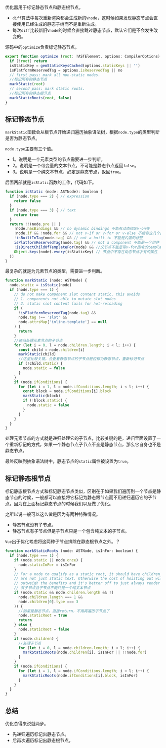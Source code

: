 优化器用于标记静态节点和静态根节点。

- `diff`算法中每次重新渲染都会生成新的`Vnode`，这时候如果发现静态节点会直接使用已经生成的静态子树而不是重新生成。
- 每次`diff`比较新旧`Vnode`的时候会直接跳过静态节点，默认它们是不会发生改变的。

源码中的`optimize`负责标记静态节点。

```javascript
export function optimize (root: ?ASTElement, options: CompilerOptions) {
  if (!root) return
  isStaticKey = genStaticKeysCached(options.staticKeys || '')
  isPlatformReservedTag = options.isReservedTag || no
  // first pass: mark all non-static nodes.
  //标记所有的静态节点
  markStatic(root)
  // second pass: mark static roots.
  //标记所有的静态根节点
  markStaticRoots(root, false)
}
```

## 标记静态节点

`markStatic`函数会从根节点开始递归遍历抽象语法树，根据`node.type`的类型判断是否为静态节点。

`node.type`主要有三个值。

- 1。说明是一个元素类型的节点需要进一步判断。
- 2。说明是一个带变量的文本节点，不可能是静态节点返回`false`。
- 3。说明是一个纯文本节点，必定是静态节点，返回`true`。

后面两部就是`isStatic`函数的工作，代码如下。

```javascript
function isStatic (node: ASTNode): boolean {
  if (node.type === 2) { // expression
    return false
  }
  if (node.type === 3) { // text
    return true
  }
  return !!(node.pre || (
    !node.hasBindings && // no dynamic bindings 不能有动态绑定v-on等
    !node.if && !node.for && // not v-if or v-for or v-else 不能有这几个指令
    !isBuiltInTag(node.tag) && // not a built-in 不能是内置的标签
    isPlatformReservedTag(node.tag) && // not a component 不能是一个组件
    !isDirectChildOfTemplateFor(node) && //父节点不能是带v-for指令的template
    Object.keys(node).every(isStaticKey) // 节点中不存在动态节点才有的属性
  ))
}
```

最复杂的就是为元素节点的类型，需要进一步判断。

```javascript
function markStatic (node: ASTNode) {
  node.static = isStatic(node)
  if (node.type === 1) {
    // do not make component slot content static. this avoids
    // 1. components not able to mutate slot nodes
    // 2. static slot content fails for hot-reloading
    if (
      !isPlatformReservedTag(node.tag) &&
      node.tag !== 'slot' &&
      node.attrsMap['inline-template'] == null
    ) {
      return
    }
    //递归处理元素节点的子节点
    for (let i = 0, l = node.children.length; i < l; i++) {
      const child = node.children[i]
      markStatic(child)
      //这里比较关键，会查看静态节点的子节点是否都为静态节点，重新标记节点
      if (!child.static) {
        node.static = false
      }
    }
    if (node.ifConditions) {
      for (let i = 1, l = node.ifConditions.length; i < l; i++) {
        const block = node.ifConditions[i].block
        markStatic(block)
        if (!block.static) {
          node.static = false
        }
      }
    }
  }
}
```

处理元素节点的方式就是递归处理它的子节点，比较关键的是，递归里面设置了一个重新标记的方式，如果一个静态节点子节点不全是静态节点，那么它自身也不是静态节点。

最终反映到抽象语法树中，静态节点的`static`属性被设置为`true`。

## 标记静态根节点

标记静态根节点方式和标记静态节点类似，区别在于如果我们遍历到一个节点是静态节点的时候，一般都可以直接将它标记为静态跟节点而不用递归遍历它的子节点。因为在上面标记静态节点的时候我们以及做了优化。

之所以说一般可以这么做是因为有两种特殊情况。

- 静态节点没有子节点。
- 静态节点有子节点但是子节点只是一个包含纯文本的子节点。

`Vue`出于优化考虑将这两种子节点排除在静态根节点之外。？

```javascript
function markStaticRoots (node: ASTNode, isInFor: boolean) {
  if (node.type === 1) {
    if (node.static || node.once) {
      node.staticInFor = isInFor
    }
    // For a node to qualify as a static root, it should have children that
    // are not just static text. Otherwise the cost of hoisting out will
    // outweigh the benefits and it's better off to just always render it fresh.
    // 有子节点且子节点不能只是一个纯文本节点
    if (node.static && node.children.length && !(
      node.children.length === 1 &&
      node.children[0].type === 3
    )) {
      //如果是静态节点，直接return，不用再遍历子节点了
      node.staticRoot = true
      return
    } else {
      node.staticRoot = false
    }
    if (node.children) {
      //处理子节点
      for (let i = 0, l = node.children.length; i < l; i++) {
        markStaticRoots(node.children[i], isInFor || !!node.for)
      }
    }
    if (node.ifConditions) {
      for (let i = 1, l = node.ifConditions.length; i < l; i++) {
        markStaticRoots(node.ifConditions[i].block, isInFor)
      }
    }
  }
}
```

## 总结

优化总得来说就两步。

- 先递归遍历标记出静态节点。
- 后再次遍历标记出静态根节点。